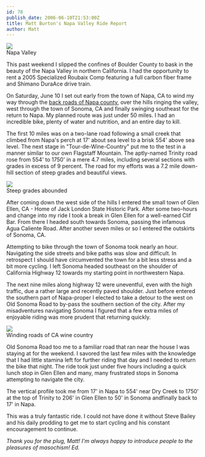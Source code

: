 ```yaml
---
id: 78
publish_date: 2006-06-10T21:53:00Z
title: Matt Burton's Napa Valley Ride Report
author: Matt
---
```


[![](http://lh4.ggpht.com/_zoD15FRZxcs/SuIMhoMTgZI/AAAAAAAABgI/G7MuLm8HNko/s2400/DSCN0547.JPG)](http://picasaweb.google.com/flagstafffrenzy/BurtonDoesNapaValley)  
Napa Valley

This past weekend I slipped the confines of Boulder County to bask in the beauty of the Napa Valley in northern California. I had the opportunity to rent a 2005 Specialized Roubaix Comp featuring a full carbon fiber frame and Shimano DuraAce drive train.

On Saturday, June 10 I set out early from the town of Napa, CA to wind my way through the [back roads of Napa county](http://picasaweb.google.com/flagstafffrenzy/BurtonDoesNapaValley#5395889094864636498), over the hills ringing the valley, west through the town of Sonoma, CA and finally swinging southeast for the return to Napa. My planned route was just under 50 miles. I had an incredible bike, plenty of water and nutrition, and an entire day to kill.

The first 10 miles was on a two-lane road following a small creek that climbed from Napa's perch at 17' about sea level to a brisk 554' above sea level. The next stage in "Tour-de-Wine-Country" put me to the test in a manner similar to our own Flagstaff Mountain. The aptly-named Trinity road rose from 554' to 1750' in a mere 4.7 miles, including several sections with grades in excess of 9 percent. The road for my efforts was a 7.2 mile down-hill section of steep grades and beautiful views.

[![](http://lh5.ggpht.com/_zoD15FRZxcs/SuIMgi8oCKI/AAAAAAAABf8/dbT4UgLgpSk/s2400/DSCN0545.JPG)](http://picasaweb.google.com/flagstafffrenzy/BurtonDoesNapaValley)  
Steep grades abounded

After coming down the west side of the hills I entered the small town of Glen Ellen, CA - Home of Jack London State Historic Park. After some two-hours and change into my ride I took a break in Glen Ellen for a well-earned Clif Bar. From there I headed south towards Sonoma, passing the infamous Agua Caliente Road. After another seven miles or so I entered the outskirts of Sonoma, CA.

Attempting to bike through the town of Sonoma took nearly an hour. Navigating the side streets and bike paths was slow and difficult. In retrospect I should have circumvented the town for a bit less stress and a bit more cycling. I left Sonoma headed southeast on the shoulder of California Highway 12 towards my starting point in northwestern Napa.

The next nine miles along highway 12 were uneventful, even with the high traffic, due a rather large and recently paved shoulder. Just before entered the southern part of Napa-proper I elected to take a detour to the west on Old Sonoma Road to by-pass the southern section of the city. After my misadventures navigating Sonoma I figured that a few extra miles of enjoyable riding was more prudent that returning quickly.

[![](http://lh6.ggpht.com/_zoD15FRZxcs/SuIMiTDih6I/AAAAAAAABgM/-4Mcq2Vflz4/s2400/DSCN0548.JPG)](http://picasaweb.google.com/flagstafffrenzy/BurtonDoesNapaValley)  
Winding roads of CA wine country

Old Sonoma Road too me to a familiar road that ran near the house I was staying at for the weekend. I savored the last few miles with the knowledge that I had little stamina left for further riding that day and I needed to return the bike that night. The ride took just under five hours including a quick lunch stop in Glen Ellen and many, many frustrated stops in Sonoma attempting to navigate the city.

The vertical profile took me from 17' in Napa to 554' near Dry Creek to 1750' at the top of Trinity to 206' in Glen Ellen to 50' in Sonoma andfinally back to 17' in Napa.

This was a truly fantastic ride. I could not have done it without Steve Bailey and his daily prodding to get me to start cycling and his constant encouragement to continue.

_Thank you for the plug, Matt! I'm always happy to introduce people to the pleasures of masochism! Ed._

